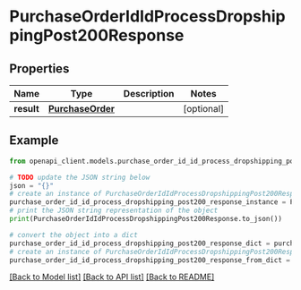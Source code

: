 # PurchaseOrderIdIdProcessDropshippingPost200Response


## Properties

Name | Type | Description | Notes
------------ | ------------- | ------------- | -------------
**result** | [**PurchaseOrder**](PurchaseOrder.md) |  | [optional] 

## Example

```python
from openapi_client.models.purchase_order_id_id_process_dropshipping_post200_response import PurchaseOrderIdIdProcessDropshippingPost200Response

# TODO update the JSON string below
json = "{}"
# create an instance of PurchaseOrderIdIdProcessDropshippingPost200Response from a JSON string
purchase_order_id_id_process_dropshipping_post200_response_instance = PurchaseOrderIdIdProcessDropshippingPost200Response.from_json(json)
# print the JSON string representation of the object
print(PurchaseOrderIdIdProcessDropshippingPost200Response.to_json())

# convert the object into a dict
purchase_order_id_id_process_dropshipping_post200_response_dict = purchase_order_id_id_process_dropshipping_post200_response_instance.to_dict()
# create an instance of PurchaseOrderIdIdProcessDropshippingPost200Response from a dict
purchase_order_id_id_process_dropshipping_post200_response_from_dict = PurchaseOrderIdIdProcessDropshippingPost200Response.from_dict(purchase_order_id_id_process_dropshipping_post200_response_dict)
```
[[Back to Model list]](../README.md#documentation-for-models) [[Back to API list]](../README.md#documentation-for-api-endpoints) [[Back to README]](../README.md)


